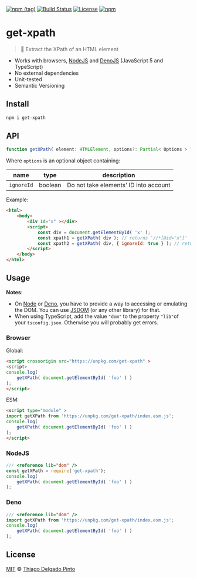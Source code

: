 [![npm (tag)](https://img.shields.io/npm/v/get-xpath?color=green&label=NPM&style=for-the-badge)](https://github.com/thiagodp/get-xpath/releases)
[![Build Status](https://img.shields.io/github/workflow/status/thiagodp/get-xpath/test?style=for-the-badge&color=green)](https://github.com/thiagodp/get-xpath/actions)
[![License](https://img.shields.io/npm/l/get-xpath.svg?style=for-the-badge&color=green)](https://github.com/thiagodp/get-xpath/blob/master/LICENSE.txt)
[![npm](https://img.shields.io/npm/dt/get-xpath?style=for-the-badge&color=green)](https://www.npmjs.com/package/get-xpath)

# get-xpath

> 📑 Extract the XPath of an HTML element

- Works with browsers, [NodeJS](https://nodejs.org/) and [DenoJS](https://deno.land/) (JavaScript 5 and TypeScript)
- No external dependencies
- Unit-tested
- Semantic Versioning

## Install

```bash
npm i get-xpath
```

## API

```typescript
function getXPath( element: HTMLElement, options?: Partial< Options > ): string;
```

Where `options` is an optional object containing:

| name       | type    | description                           |
|------------|---------|---------------------------------------|
| `ignoreId` | boolean | Do not take elements' ID into account |

Example:

```html
<html>
    <body>
        <div id="x" ></div>
        <script>
            const div = document.getElementById( 'x' );
            const xpath1 = getXPath( div ); // returns '//*[@id="x"]'
            const xpath2 = getXPath( div, { ignoreId: true } ); // returns '/html/body/div'
        </script>
    </body>
</html>
```


## Usage

**Notes**:
- On [Node](https://nodejs.org/) or [Deno](https://deno.land/), you have to provide a way to accessing or emulating the DOM.
You can use [JSDOM](https://github.com/jsdom/jsdom) (or any other library) for that.
- When using TypeScript, add the value `"dom"` to the property `"lib"`of your `tsconfig.json`. Otherwise you will probably get errors.


### Browser

Global:
```html
<script crossorigin src="https://unpkg.com/get-xpath" >
<script>
console.log(
    getXPath( document.getElementById( 'foo' ) )
);
</script>
```

ESM:
```html
<script type="module" >
import getXPath from 'https://unpkg.com/get-xpath/index.esm.js';
console.log(
    getXPath( document.getElementById( 'foo' ) )
);
</script>
```

### NodeJS

```javascript
/// <reference lib="dom" />
const getXPath = require('get-xpath');
console.log(
    getXPath( document.getElementById( 'foo' ) )
);
```

### Deno

```typescript
/// <reference lib="dom" />
import getXPath from 'https://unpkg.com/get-xpath/index.esm.js';
console.log(
    getXPath( document.getElementById( 'foo' ) )
);
```

## License

[MIT](LICENSE.txt) © [Thiago Delgado Pinto](https://github.com/thiagodp)
